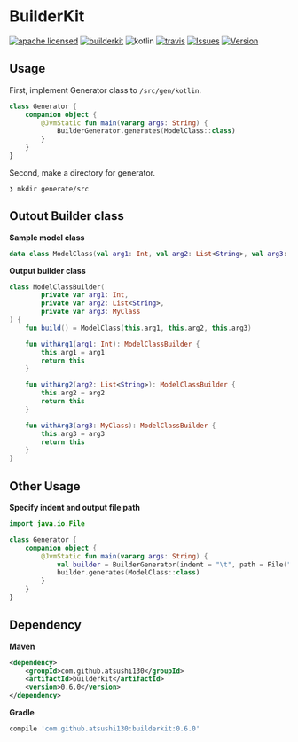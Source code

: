 # BuilderKit

[![apache licensed](https://img.shields.io/badge/License-Apache_2.0-d94c32.svg)](./license-apache.md)
[![builderkit](https://img.shields.io/badge/Kotlin-BuilderKit-3B5998.svg)](https://github.com/atsushi130/BuilderKit.git)
![kotlin](https://img.shields.io/badge/Language-Kotlin-f88909.svg)
[![travis](https://travis-ci.org/atsushi130/BuilderKit.svg?branch=develop)](https://travis-ci.org/atsushi130/BuilderKit)
[![Issues](https://img.shields.io/github/issues-raw/atsushi130/BuilderKit.svg)](https://github.com/atsushi130/BuilderKit/issues)
[![Version](https://img.shields.io/maven-central/v/com.github.atsushi130/builderkit.svg)](https://search.maven.org/#search|gav|1|g%3A"com.github.atsushi130"%20AND%20a%3A"builderkit")

## Usage
First, implement Generator class to `/src/gen/kotlin`.
```kotlin
class Generator {
    companion object {
        @JvmStatic fun main(vararg args: String) {
            BuilderGenerator.generates(ModelClass::class)
        }
    }
}
```

Second, make a directory for generator.
```
❯ mkdir generate/src
```

## Outout Builder class
**Sample model class**
```kotlin
data class ModelClass(val arg1: Int, val arg2: List<String>, val arg3: MyClass)
```

**Output builder class**
```kotlin
class ModelClassBuilder(
        private var arg1: Int,
        private var arg2: List<String>,
        private var arg3: MyClass
) {
    fun build() = ModelClass(this.arg1, this.arg2, this.arg3)

    fun withArg1(arg1: Int): ModelClassBuilder {
        this.arg1 = arg1
        return this
    }

    fun withArg2(arg2: List<String>): ModelClassBuilder {
        this.arg2 = arg2
        return this
    }

    fun withArg3(arg3: MyClass): ModelClassBuilder {
        this.arg3 = arg3
        return this
    }
}
```

## Other Usage
**Specify indent and output file path**
```kotlin
import java.io.File

class Generator {
    companion object {
        @JvmStatic fun main(vararg args: String) {
            val builder = BuilderGenerator(indent = "\t", path = File("src/gen/kotlin/"))
            builder.generates(ModelClass::class)
        }
    }
}
```

## Dependency
**Maven**
```xml
<dependency>
    <groupId>com.github.atsushi130</groupId>
    <artifactId>builderkit</artifactId>
    <version>0.6.0</version>
</dependency>
```

**Gradle**
```gradle
compile 'com.github.atsushi130:builderkit:0.6.0'
```
